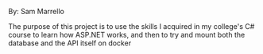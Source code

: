 ﻿By: Sam Marrello

The purpose of this project is to use the skills I acquired in my college's
C# course to learn how ASP.NET works, and then to try and mount both the 
database and the API itself on docker